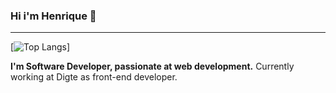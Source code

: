 ### Hi i'm Henrique 👋
------
[![Top Langs](https://github-readme-stats.vercel.app/api/top-langs/?username=codehiga&layout=compact)]

**I'm Software Developer, passionate at web development.** Currently working at Digte as front-end developer.

<!--
**codehiga/codehiga** is a ✨ _special_ ✨ repository because its `README.md` (this file) appears on your GitHub profile.

Here are some ideas to get you started:

- 🔭 I’m currently working on ...
- 🌱 I’m currently learning ...
- 👯 I’m looking to collaborate on ...
- 🤔 I’m looking for help with ...
- 💬 Ask me about ...
- 📫 How to reach me: ...
- 😄 Pronouns: ...
- ⚡ Fun fact: ...
-->
